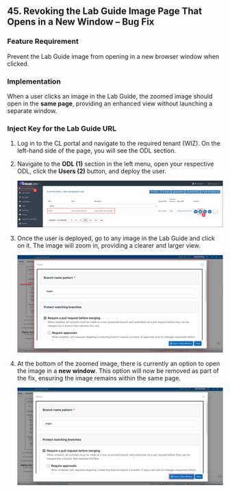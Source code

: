 ## 45. Revoking the Lab Guide Image Page That Opens in a New Window – Bug Fix

### Feature Requirement

Prevent the Lab Guide image from opening in a new browser window when clicked.

### Implementation

When a user clicks an image in the Lab Guide, the zoomed image should open in the **same page**, providing an enhanced view without launching a separate window.

### Inject Key for the Lab Guide URL

1. Log in to the CL portal and navigate to the required tenant (WIZ). On the left-hand side of the page, you will see the ODL section.

2. Navigate to the **ODL (1)** section in the left menu, open your respective ODL, click the **Users (2)** button, and deploy the user.

   ![](./Img/01.png)

3. Once the user is deployed, go to any image in the Lab Guide and click on it. The image will zoom in, providing a clearer and larger view.

   ![](./Img/02.png)

4. At the bottom of the zoomed image, there is currently an option to open the image in a **new window**. This option will now be removed as part of the fix, ensuring the image remains within the same page.

   ![](./Img/03.png)

